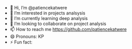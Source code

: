 - 👋 Hi, I’m @patiencekatwere
- 👀 I’m interested in projects analsysis
- 🌱 I’m currently learning deep analysis
- 💞️ I’m looking to collaborate on project analysis
- 📫 How to reach me https://github.com/patiencekatwere
- 😄 Pronouns: KP 
- ⚡ Fun fact: 
<!---
patiencekatwere/patiencekatwere is a ✨ special ✨ repository because its `README.md` (this file) appears on your GitHub profile.
You can click the Preview link to take a look at your changes.
--->
